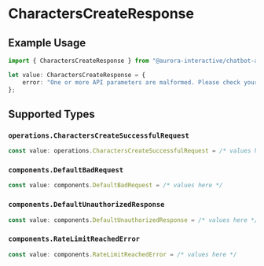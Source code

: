 # CharactersCreateResponse

## Example Usage

```typescript
import { CharactersCreateResponse } from "@aurora-interactive/chatbot-api-sdk/models/operations";

let value: CharactersCreateResponse = {
    error: "One or more API parameters are malformed. Please check your request and try again",
};
```

## Supported Types

### `operations.CharactersCreateSuccessfulRequest`

```typescript
const value: operations.CharactersCreateSuccessfulRequest = /* values here */
```

### `components.DefaultBadRequest`

```typescript
const value: components.DefaultBadRequest = /* values here */
```

### `components.DefaultUnauthorizedResponse`

```typescript
const value: components.DefaultUnauthorizedResponse = /* values here */
```

### `components.RateLimitReachedError`

```typescript
const value: components.RateLimitReachedError = /* values here */
```

